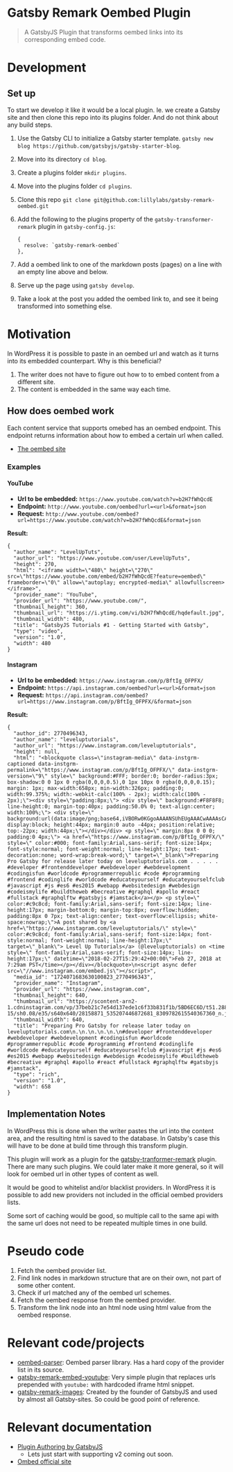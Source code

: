 # Gatsby Remark Oembed Plugin

> A GatsbyJS Plugin that transforms oembed links into its corresponding embed code.

# Development

## Set up

To start we develop it like it would be a local plugin. Ie. we create a Gatsby site and then clone this repo into its plugins folder. And do not think about any build steps.

1.  Use the Gatsby CLI to initialize a Gatsby starter template. `gatsby new blog https://github.com/gatsbyjs/gatsby-starter-blog`.
2.  Move into its directory `cd blog`.
3.  Create a plugins folder `mkdir plugins`.
4.  Move into the plugins folder `cd plugins`.
5.  Clone this repo `git clone git@github.com:lillylabs/gatsby-remark-oembed.git`
6.  Add the following to the plugins property of the `gatsby-transformer-remark` plugin in `gatsby-config.js`:

        {
          resolve: `gatsby-remark-oembed`
        },

7.  Add a oembed link to one of the markdown posts (pages) on a line with an empty line above and below.
8.  Serve up the page using `gatsby develop`.
9.  Take a look at the post you added the oembed link to, and see it being transformed into something else.

# Motivation

In WordPress it is possible to paste in an oembed url and watch as it turns into its embedded counterpart. Why is this beneficial?

1.  The writer does not have to figure out how to to embed content from a different site.
1.  The content is embedded in the same way each time.

## How does oembed work

Each content service that supports omebed has an oembed endpoint. This endpoint returns information about how to embed a certain url when called.

- [The oembed site](https://oembed.com/)

### Examples

#### YouTube

- **Url to be embedded:** `https://www.youtube.com/watch?v=b2H7fWhQcdE`
- **Endpoint:** `http://www.youtube.com/oembed?url=<url>&format=json`
- **Request:** `http://www.youtube.com/oembed?url=https://www.youtube.com/watch?v=b2H7fWhQcdE&format=json`

**Result:**

```
{
  "author_name": "LevelUpTuts",
  "author_url": "https://www.youtube.com/user/LevelUpTuts",
  "height": 270,
  "html": "<iframe width=\"480\" height=\"270\" src=\"https://www.youtube.com/embed/b2H7fWhQcdE?feature=oembed\" frameborder=\"0\" allow=\"autoplay; encrypted-media\" allowfullscreen></iframe>",
  "provider_name": "YouTube",
  "provider_url": "https://www.youtube.com/",
  "thumbnail_height": 360,
  "thumbnail_url": "https://i.ytimg.com/vi/b2H7fWhQcdE/hqdefault.jpg",
  "thumbnail_width": 480,
  "title": "GatsbyJS Tutorials #1 - Getting Started with Gatsby",
  "type": "video",
  "version": "1.0",
  "width": 480
}
```

#### Instagram

- **Url to be embedded:** `https://www.instagram.com/p/BftIg_OFPFX/`
- **Endpoint:** `https://api.instagram.com/oembed?url=<url>&format=json`
- **Request:** `https://api.instagram.com/oembed?url=https://www.instagram.com/p/BftIg_OFPFX/&format=json`

**Result:**

```
{
  "author_id": 2770496343,
  "author_name": "leveluptutorials",
  "author_url": "https://www.instagram.com/leveluptutorials",
  "height": null,
  "html": "<blockquote class=\"instagram-media\" data-instgrm-captioned data-instgrm-permalink=\"https://www.instagram.com/p/BftIg_OFPFX/\" data-instgrm-version=\"9\" style=\" background:#FFF; border:0; border-radius:3px; box-shadow:0 0 1px 0 rgba(0,0,0,0.5),0 1px 10px 0 rgba(0,0,0,0.15); margin: 1px; max-width:658px; min-width:326px; padding:0; width:99.375%; width:-webkit-calc(100% - 2px); width:calc(100% - 2px);\"><div style=\"padding:8px;\"> <div style=\" background:#F8F8F8; line-height:0; margin-top:40px; padding:50.0% 0; text-align:center; width:100%;\"> <div style=\" background:url(data:image/png;base64,iVBORw0KGgoAAAANSUhEUgAAACwAAAAsCAMAAAApWqozAAAABGdBTUEAALGPC/xhBQAAAAFzUkdCAK7OHOkAAAAMUExURczMzPf399fX1+bm5mzY9AMAAADiSURBVDjLvZXbEsMgCES5/P8/t9FuRVCRmU73JWlzosgSIIZURCjo/ad+EQJJB4Hv8BFt+IDpQoCx1wjOSBFhh2XssxEIYn3ulI/6MNReE07UIWJEv8UEOWDS88LY97kqyTliJKKtuYBbruAyVh5wOHiXmpi5we58Ek028czwyuQdLKPG1Bkb4NnM+VeAnfHqn1k4+GPT6uGQcvu2h2OVuIf/gWUFyy8OWEpdyZSa3aVCqpVoVvzZZ2VTnn2wU8qzVjDDetO90GSy9mVLqtgYSy231MxrY6I2gGqjrTY0L8fxCxfCBbhWrsYYAAAAAElFTkSuQmCC); display:block; height:44px; margin:0 auto -44px; position:relative; top:-22px; width:44px;\"></div></div> <p style=\" margin:8px 0 0 0; padding:0 4px;\"> <a href=\"https://www.instagram.com/p/BftIg_OFPFX/\" style=\" color:#000; font-family:Arial,sans-serif; font-size:14px; font-style:normal; font-weight:normal; line-height:17px; text-decoration:none; word-wrap:break-word;\" target=\"_blank\">Preparing Pro Gatsby for release later today on leveluptutorials.com . . . . . #developer #frontenddeveloper #webdeveloper #webdevelopment #codingisfun #worldcode #programmerrepublic #code #programming #frontend #codinglife #worldcode #educateyourself #educateyourselfclub #javascript #js #es6 #es2015 #webapp #websitedesign #webdesign #codeismylife #buildtheweb #becreative #graphql #apollo #react #fullstack #graphqlftw #gatsbyjs #jamstack</a></p> <p style=\" color:#c9c8cd; font-family:Arial,sans-serif; font-size:14px; line-height:17px; margin-bottom:0; margin-top:8px; overflow:hidden; padding:8px 0 7px; text-align:center; text-overflow:ellipsis; white-space:nowrap;\">A post shared by <a href=\"https://www.instagram.com/leveluptutorials/\" style=\" color:#c9c8cd; font-family:Arial,sans-serif; font-size:14px; font-style:normal; font-weight:normal; line-height:17px;\" target=\"_blank\"> Level Up Tutorials</a> (@leveluptutorials) on <time style=\" font-family:Arial,sans-serif; font-size:14px; line-height:17px;\" datetime=\"2018-02-27T15:29:42+00:00\">Feb 27, 2018 at 7:29am PST</time></p></div></blockquote>\n<script async defer src=\"//www.instagram.com/embed.js\"></script>",
  "media_id": "1724071683630100823_2770496343",
  "provider_name": "Instagram",
  "provider_url": "https://www.instagram.com",
  "thumbnail_height": 640,
  "thumbnail_url": "https://scontent-arn2-1.cdninstagram.com/vp/37beb21c7e54d137ede1c6f33b831f1b/5BD6EC6D/t51.2885-15/sh0.08/e35/s640x640/28158871_535207446872681_8309782615540367360_n.jpg",
  "thumbnail_width": 640,
  "title": "Preparing Pro Gatsby for release later today on leveluptutorials.com\n.\n.\n.\n.\n.\n#developer #frontenddeveloper #webdeveloper #webdevelopment #codingisfun #worldcode #programmerrepublic #code #programming #frontend #codinglife #worldcode #educateyourself #educateyourselfclub #javascript #js #es6 #es2015 #webapp #websitedesign #webdesign #codeismylife #buildtheweb #becreative #graphql #apollo #react #fullstack #graphqlftw #gatsbyjs #jamstack",
  "type": "rich",
  "version": "1.0",
  "width": 658
}
```

## Implementation Notes

In WordPress this is done when the writer pastes the url into the content area, and the resulting html is saved to the database. In Gatsby's case this will have to be done at build time through this transform plugin.

This plugin will work as a plugin for the [gatsby-tranformer-remark](https://github.com/gatsbyjs/gatsby/tree/master/packages/gatsby-transformer-remark) plugin. There are many such plugins. We could later make it more general, so it will look for oembed url in other types of content as well.

It would be good to whitelist and/or blacklist providers. In WordPress it is possible to add new providers not included in the official oembed providers lists.

Some sort of caching would be good, so multiple call to the same api with the same url does not need to be repeated multiple times in one build.

# Pseudo code

1.  Fetch the oembed provider list.
2.  Find link nodes in markdown structure that are on their own, not part of some other content.
3.  Check if url matched any of the oembed url schemes.
4.  Fetch the oembed response from the oembed provider.
5.  Transform the link node into an html node using html value from the oembed response.

# Relevant code/projects

- [oembed-parser](https://github.com/ndaidong/oembed-parser): Oembed parser library. Has a hard copy of the provider list in its source.
- [gatsby-remark-embed-youtube](https://github.com/ntwcklng/gatsby-remark-embed-youtube): Very simple plugin that replaces urls prepended with `youtube:` with hardcoded iframe html snippet.
- [gatsby-remark-images](https://github.com/gatsbyjs/gatsby/tree/master/packages/gatsby-remark-images): Created by the founder of GatsbyJS and used by almost all Gatsby-sites. So could be good point of reference.

# Relevant documentation

- [Plugin Authoring by GatsbyJS](https://next.gatsbyjs.org/docs/plugin-authoring/)
  - Lets just start with supporting v2 coming out soon.
- [Ombed official site](https://oembed.com/)
